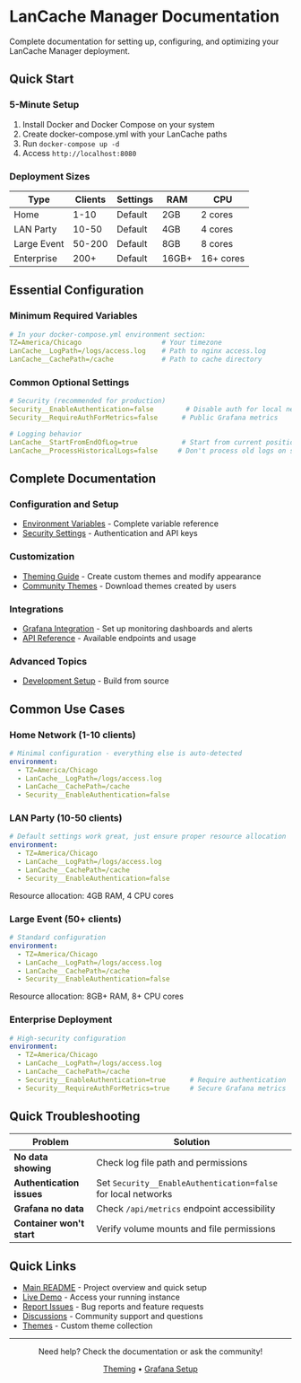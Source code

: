 # LanCache Manager Documentation

Complete documentation for setting up, configuring, and optimizing your LanCache Manager deployment.

## Quick Start

### 5-Minute Setup
1. Install Docker and Docker Compose on your system
2. Create docker-compose.yml with your LanCache paths
3. Run `docker-compose up -d`
4. Access `http://localhost:8080`

### Deployment Sizes
| Type | Clients | Settings | RAM | CPU |
|------|---------|----------|-----|-----|
| Home | 1-10 | Default | 2GB | 2 cores |
| LAN Party | 10-50 | Default | 4GB | 4 cores |
| Large Event | 50-200 | Default | 8GB | 8 cores |
| Enterprise | 200+ | Default | 16GB+ | 16+ cores |

## Essential Configuration

### Minimum Required Variables
```yaml
# In your docker-compose.yml environment section:
TZ=America/Chicago                    # Your timezone
LanCache__LogPath=/logs/access.log    # Path to nginx access.log
LanCache__CachePath=/cache            # Path to cache directory
```

### Common Optional Settings
```yaml
# Security (recommended for production)
Security__EnableAuthentication=false        # Disable auth for local networks
Security__RequireAuthForMetrics=false      # Public Grafana metrics

# Logging behavior
LanCache__StartFromEndOfLog=true           # Start from current position
LanCache__ProcessHistoricalLogs=false     # Don't process old logs on startup
```

## Complete Documentation

### Configuration and Setup
- [Environment Variables](DOCKER_ENVIRONMENT_REFERENCE.MD) - Complete variable reference
- [Security Settings](DOCKER_ENVIRONMENT_REFERENCE.MD#security-settings) - Authentication and API keys

### Customization
- [Theming Guide](THEMING.MD) - Create custom themes and modify appearance
- [Community Themes](../community-themes/README.MD) - Download themes created by users

### Integrations
- [Grafana Integration](GRAFANA.MD) - Set up monitoring dashboards and alerts
- [API Reference](DOCKER_ENVIRONMENT_REFERENCE.MD#api-endpoints) - Available endpoints and usage

### Advanced Topics
- [Development Setup](../README.MD#development) - Build from source

## Common Use Cases

### Home Network (1-10 clients)
```yaml
# Minimal configuration - everything else is auto-detected
environment:
  - TZ=America/Chicago
  - LanCache__LogPath=/logs/access.log
  - LanCache__CachePath=/cache
  - Security__EnableAuthentication=false
```

### LAN Party (10-50 clients)
```yaml
# Default settings work great, just ensure proper resource allocation
environment:
  - TZ=America/Chicago
  - LanCache__LogPath=/logs/access.log
  - LanCache__CachePath=/cache
  - Security__EnableAuthentication=false
```
Resource allocation: 4GB RAM, 4 CPU cores

### Large Event (50+ clients)
```yaml
# Standard configuration
environment:
  - TZ=America/Chicago
  - LanCache__LogPath=/logs/access.log
  - LanCache__CachePath=/cache
  - Security__EnableAuthentication=false
```
Resource allocation: 8GB+ RAM, 8+ CPU cores

### Enterprise Deployment
```yaml
# High-security configuration
environment:
  - TZ=America/Chicago
  - LanCache__LogPath=/logs/access.log
  - LanCache__CachePath=/cache
  - Security__EnableAuthentication=true      # Require authentication
  - Security__RequireAuthForMetrics=true     # Secure Grafana metrics
```

## Quick Troubleshooting

| Problem | Solution |
|---------|----------|
| **No data showing** | Check log file path and permissions |
| **Authentication issues** | Set `Security__EnableAuthentication=false` for local networks |
| **Grafana no data** | Check `/api/metrics` endpoint accessibility |
| **Container won't start** | Verify volume mounts and file permissions |

## Quick Links

- [Main README](../README.MD) - Project overview and quick setup
- [Live Demo](http://localhost:8080) - Access your running instance
- [Report Issues](../../issues) - Bug reports and feature requests
- [Discussions](../../discussions) - Community support and questions
- [Themes](../community-themes/) - Custom theme collection

---

<div align="center">

Need help? Check the documentation or ask the community!

[Theming](THEMING.MD) • [Grafana Setup](GRAFANA.MD)

</div>